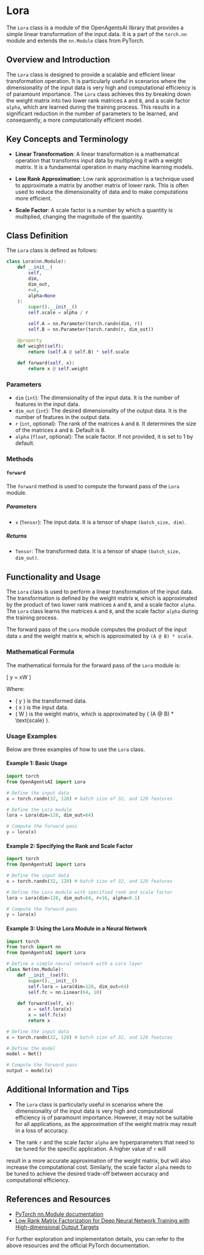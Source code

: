 # Lora

The `Lora` class is a module of the OpenAgentsAI library that provides a simple linear transformation of the input data. It is a part of the `torch.nn` module and extends the `nn.Module` class from PyTorch.

## Overview and Introduction

The `Lora` class is designed to provide a scalable and efficient linear transformation operation. It is particularly useful in scenarios where the dimensionality of the input data is very high and computational efficiency is of paramount importance. The `Lora` class achieves this by breaking down the weight matrix into two lower rank matrices `A` and `B`, and a scale factor `alpha`, which are learned during the training process. This results in a significant reduction in the number of parameters to be learned, and consequently, a more computationally efficient model.

## Key Concepts and Terminology

- **Linear Transformation**: A linear transformation is a mathematical operation that transforms input data by multiplying it with a weight matrix. It is a fundamental operation in many machine learning models.

- **Low Rank Approximation**: Low rank approximation is a technique used to approximate a matrix by another matrix of lower rank. This is often used to reduce the dimensionality of data and to make computations more efficient.

- **Scale Factor**: A scale factor is a number by which a quantity is multiplied, changing the magnitude of the quantity.

## Class Definition

The `Lora` class is defined as follows:

```python
class Lora(nn.Module):
    def __init__(
        self,
        dim,
        dim_out,
        r=8,
        alpha=None
    ):
        super().__init__()
        self.scale = alpha / r

        self.A = nn.Parameter(torch.randn(dim, r))
        self.B = nn.Parameter(torch.randn(r, dim_out))

    @property
    def weight(self):
        return (self.A @ self.B) * self.scale
    
    def forward(self, x):
        return x @ self.weight
```

### Parameters

- `dim` (`int`): The dimensionality of the input data. It is the number of features in the input data.
- `dim_out` (`int`): The desired dimensionality of the output data. It is the number of features in the output data.
- `r` (`int`, optional): The rank of the matrices `A` and `B`. It determines the size of the matrices `A` and `B`. Default is 8.
- `alpha` (`float`, optional): The scale factor. If not provided, it is set to 1 by default.

### Methods

#### `forward`

The `forward` method is used to compute the forward pass of the `Lora` module.

##### Parameters

- `x` (`Tensor`): The input data. It is a tensor of shape `(batch_size, dim)`.

##### Returns

- `Tensor`: The transformed data. It is a tensor of shape `(batch_size, dim_out)`.

## Functionality and Usage

The `Lora` class is used to perform a linear transformation of the input data. The transformation is defined by the weight matrix `W`, which is approximated by the product of two lower rank matrices `A` and `B`, and a scale factor `alpha`. The `Lora` class learns the matrices `A` and `B`, and the scale factor `alpha` during the training process. 

The forward pass of the `Lora` module computes the product of the input data `x` and the weight matrix `W`, which is approximated by `(A @ B) * scale`.

### Mathematical Formula

The mathematical formula for the forward pass of the `Lora` module is:

\[ y = xW \]

Where:
- \( y \) is the transformed data.
- \( x \) is the input data.
- \( W \) is the weight matrix, which is approximated by \( (A @ B) * \text{scale} \).

### Usage Examples

Below are three examples of how to use the `Lora` class.

#### Example 1: Basic Usage

```python
import torch
from OpenAgentsAI import Lora

# Define the input data
x = torch.randn(32, 128) # batch size of 32, and 128 features

# Define the Lora module
lora = Lora(dim=128, dim_out=64)

# Compute the forward pass
y = lora(x)
```

#### Example 2: Specifying the Rank and Scale Factor

```python
import torch
from OpenAgentsAI import Lora

# Define the input data
x = torch.randn(32, 128) # batch size of 32, and 128 features

# Define the Lora module with specified rank and scale factor
lora = Lora(dim=128, dim_out=64, r=16, alpha=0.1)

# Compute the forward pass
y = lora(x)
```

#### Example 3: Using the Lora Module in a Neural Network

```python
import torch
from torch import nn
from OpenAgentsAI import Lora

# Define a simple neural network with a Lora layer
class Net(nn.Module):
    def __init__(self):
        super().__init__()
        self.lora = Lora(dim=128, dim_out=64)
        self.fc = nn.Linear(64, 10)
    
    def forward(self, x):
        x = self.lora(x)
        x = self.fc(x)
        return x

# Define the input data
x = torch.randn(32, 128) # batch size of 32, and 128 features

# Define the model
model = Net()

# Compute the forward pass
output = model(x)
```

## Additional Information and Tips

- The `Lora` class is particularly useful in scenarios where the dimensionality of the input data is very high and computational efficiency is of paramount importance. However, it may not be suitable for all applications, as the approximation of the weight matrix may result in a loss of accuracy.

- The rank `r` and the scale factor `alpha` are hyperparameters that need to be tuned for the specific application. A higher value of `r` will

 result in a more accurate approximation of the weight matrix, but will also increase the computational cost. Similarly, the scale factor `alpha` needs to be tuned to achieve the desired trade-off between accuracy and computational efficiency.

## References and Resources

- [PyTorch nn.Module documentation](https://pytorch.org/docs/stable/generated/torch.nn.Module.html)
- [Low Rank Matrix Factorization for Deep Neural Network Training with High-dimensional Output Targets](https://arxiv.org/abs/2005.08735)

For further exploration and implementation details, you can refer to the above resources and the official PyTorch documentation.